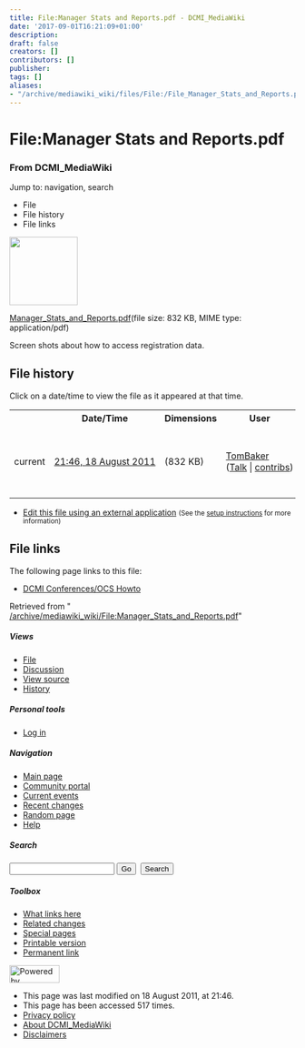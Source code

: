```yaml
---
title: File:Manager Stats and Reports.pdf - DCMI_MediaWiki
date: '2017-09-01T16:21:09+01:00'
description: 
draft: false
creators: []
contributors: []
publisher: 
tags: []
aliases:
- "/archive/mediawiki_wiki/files/File:/File_Manager_Stats_and_Reports.pdf.html"
---
```


<a id="top"></a>
# File:Manager Stats and Reports.pdf

### From DCMI\_MediaWiki

Jump to: navigation, search
<!-- start content -->
- File
- File history
- File links

 [<img alt="" src="/skins/common/images/icons/fileicon-pdf.png" width="120" height="120">](/archive/mediawiki_wiki/files/Manager_Stats_and_Reports.pdf)

[Manager\_Stats\_and\_Reports.pdf](/archive/mediawiki_wiki/files/Manager_Stats_and_Reports.pdf "Manager Stats and Reports.pdf")‎(file size: 832 KB, MIME type: application/pdf)

Screen shots about how to access registration data.

<!-- 
NewPP limit report
Preprocessor node count: 1/1000000
Post-expand include size: 0/2097152 bytes
Template argument size: 0/2097152 bytes
Expensive parser function count: 0/100
-->
## File history

Click on a date/time to view the file as it appeared at that time.

<table class="wikitable filehistory">
  <tr>
    <td></td>
    <th>Date/Time</th>
    <th>Dimensions</th>
    <th>User</th>
    <th>Comment</th>
  </tr>
  <tr>
    <td>current</td>
    <td class="filehistory-selected" style="white-space: nowrap;"><a href="/archive/mediawiki_wiki/files/Manager_Stats_and_Reports.pdf">21:46, 18 August 2011</a></td>
    <td> <span style="white-space: nowrap;">(832 KB)</span>
    </td>
    <td>
      <a href="/index.php/User:TomBaker" title="User:TomBaker" class="mw-userlink">TomBaker</a> <span style="white-space: nowrap;"> <span class="mw-usertoollinks">(<a href="/index.php?title=User_talk:TomBaker&amp;action=edit&amp;redlink=1" class="new" title="User talk:TomBaker (page does not exist)">Talk</a> | <a href="/index.php/Special:Contributions/TomBaker" title="Special:Contributions/TomBaker">contribs</a>)</span></span>
    </td>
    <td> <span class="comment">(Screen shots about how to access registration data.)</span>
    </td>
  </tr>
</table>

  

- [Edit this file using an external application](/index.php?title=File:Manager_Stats_and_Reports.pdf&action=edit&externaledit=true&mode=file "File:Manager Stats and Reports.pdf") <small>(See the <a href="http://www.mediawiki.org/wiki/Manual:External_editors" class="external text" rel="nofollow">setup instructions</a> for more information)</small>

## File links

The following page links to this file:

- [DCMI Conferences/OCS Howto](/index.php/DCMI_Conferences/OCS_Howto "DCMI Conferences/OCS Howto")

Retrieved from " [/archive/mediawiki_wiki/File:Manager\_Stats\_and\_Reports.pdf](/archive/mediawiki_wiki/files/File:/File:Manager_Stats_and_Reports.pdf.html)"

<!-- end content -->

##### Views

- [File](/archive/mediawiki_wiki/files/File:/File:Manager_Stats_and_Reports.pdf.html "View the file page [c]")
- [Discussion](/index.php?title=File_talk:Manager_Stats_and_Reports.pdf&action=edit&redlink=1 "Discussion about the content page [t]")
- [View source](/index.php?title=File:Manager_Stats_and_Reports.pdf&action=edit "This page is protected.
You can view its source [e]")
- [History](/index.php?title=File:Manager_Stats_and_Reports.pdf&action=history "Past revisions of this page [h]")

##### Personal tools

- [Log in](/index.php?title=Special:UserLogin&returnto=File:Manager_Stats_and_Reports.pdf "You are encouraged to log in; however, it is not mandatory [o]")

<script type="text/javascript"> if (window.isMSIE55) fixalpha(); </script>

##### Navigation

- [Main page](/index.php/Main_Page "Visit the main page [z]")
- [Community portal](/index.php/DCMI_MediaWiki:Community_portal "About the project, what you can do, where to find things")
- [Current events](/index.php/DCMI_MediaWiki:Current_events "Find background information on current events")
- [Recent changes](/index.php/Special:RecentChanges "The list of recent changes in the wiki [r]")
- [Random page](/index.php/Special:Random "Load a random page [x]")
- [Help](/index.php/Help:Contents "The place to find out")

##### <label for="searchInput">Search</label>

<form action="/index.php" id="searchform">
				<input type="hidden" name="title" value="Special:Search">
				<input id="searchInput" title="Search DCMI_MediaWiki" accesskey="f" type="search" name="search">
				<input type="submit" name="go" class="searchButton" id="searchGoButton" value="Go" title="Go to a page with this exact name if exists"> 
				<input type="submit" name="fulltext" class="searchButton" id="mw-searchButton" value="Search" title="Search the pages for this text">
			</form>

##### Toolbox

- [What links here](/index.php/Special:WhatLinksHere/File:Manager_Stats_and_Reports.pdf "List of all wiki pages that link here [j]")
- [Related changes](/index.php/Special:RecentChangesLinked/File:Manager_Stats_and_Reports.pdf "Recent changes in pages linked from this page [k]")
- [Special pages](/index.php/Special:SpecialPages "List of all special pages [q]")
- [Printable version](/index.php?title=File:Manager_Stats_and_Reports.pdf&printable=yes "Printable version of this page [p]")
- [Permanent link](/index.php?title=File:Manager_Stats_and_Reports.pdf&oldid=640 "Permanent link to this revision of the page")

<!-- end of the left (by default at least) column -->

 [<img src="/skins/common/images/poweredby_mediawiki_88x31.png" height="31" width="88" alt="Powered by MediaWiki">](http://www.mediawiki.org/)

- This page was last modified on 18 August 2011, at 21:46.
- This page has been accessed 517 times.
- [Privacy policy](/index.php/DCMI_MediaWiki:Privacy_policy "DCMI MediaWiki:Privacy policy")
- [About DCMI\_MediaWiki](/index.php/DCMI_MediaWiki:About "DCMI MediaWiki:About")
- [Disclaimers](/index.php/DCMI_MediaWiki:General_disclaimer "DCMI MediaWiki:General disclaimer")

<script>if (window.runOnloadHook) runOnloadHook();</script><!-- Served in 0.441 secs. -->
